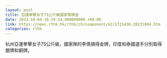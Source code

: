 ```yaml
---
layout: post
title: 亞運拳擊女子75公斤級國家隊摘金
date: 2023-10-04 16:29:14.000000000 +08:00
link: https://news.rthk.hk/rthk/ch/component/k2/1721438-20231004.htm
categories: rthk
---
```


杭州亞運拳擊女子75公斤級，國家隊的李倩摘得金牌，印度和泰國選手分別取得銀牌和銅牌。
